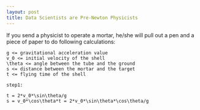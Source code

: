 ```yaml
---
layout: post
title: Data Scientists are Pre-Newton Physicists
---
```


If you send a physicist to operate a mortar, he/she will pull out a pen and a piece of paper to do following calculations:

```
g <= gravitational acceleration value  
v_0 <= initial velocity of the shell  
\theta <= angle between the tube and the ground  
s <= distance between the mortar and the target  
t <= flying time of the shell  

step1:   

t = 2*v_0*\sin\theta/g  
s = v_0*\cos\theta*t = 2*v_0*\sin\theta*\cos\theta/g  
```

